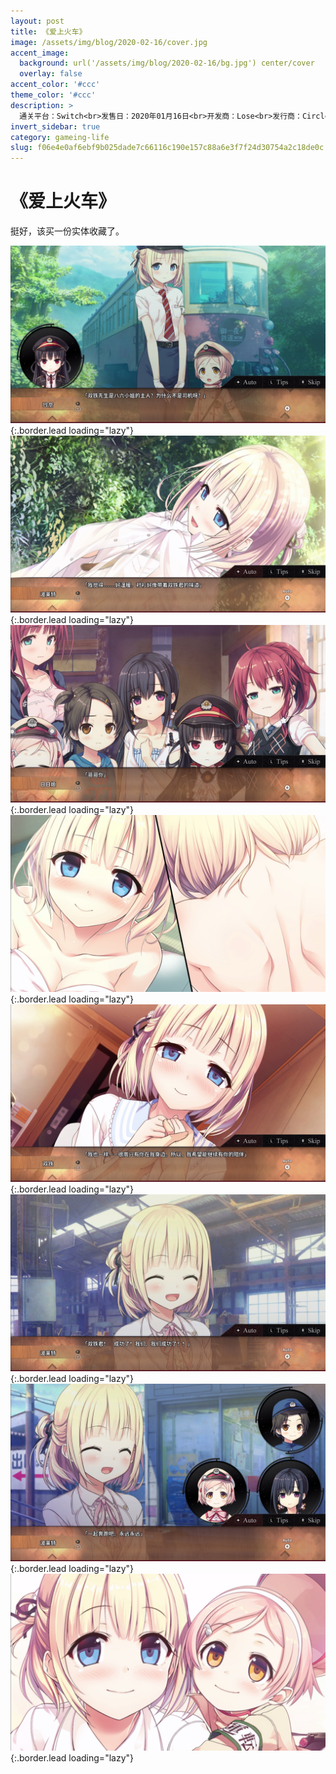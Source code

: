 ```yaml
---
layout: post
title: 《爱上火车》
image: /assets/img/blog/2020-02-16/cover.jpg
accent_image: 
  background: url('/assets/img/blog/2020-02-16/bg.jpg') center/cover
  overlay: false
accent_color: '#ccc'
theme_color: '#ccc'
description: >
  通关平台：Switch<br>发售日：2020年01月16日<br>开发商：Lose<br>发行商：Circle Entertainment<br>个人评分：84
invert_sidebar: true
category: gameing-life
slug: f06e4e0af6ebf9b025dade7c66116c190e157c88a6e3f7f24d30754a2c18de0c
---
```


# 《爱上火车》

挺好，该买一份实体收藏了。 

![](/assets/img/blog/2020-02-16/1.jpg){:.border.lead loading="lazy"}
![](/assets/img/blog/2020-02-16/2.jpg){:.border.lead loading="lazy"}
![](/assets/img/blog/2020-02-16/3.jpg){:.border.lead loading="lazy"}
![](/assets/img/blog/2020-02-16/4.jpg){:.border.lead loading="lazy"}
![](/assets/img/blog/2020-02-16/5.jpg){:.border.lead loading="lazy"}
![](/assets/img/blog/2020-02-16/6.jpg){:.border.lead loading="lazy"}
![](/assets/img/blog/2020-02-16/7.jpg){:.border.lead loading="lazy"}
![](/assets/img/blog/2020-02-16/8.jpg){:.border.lead loading="lazy"}